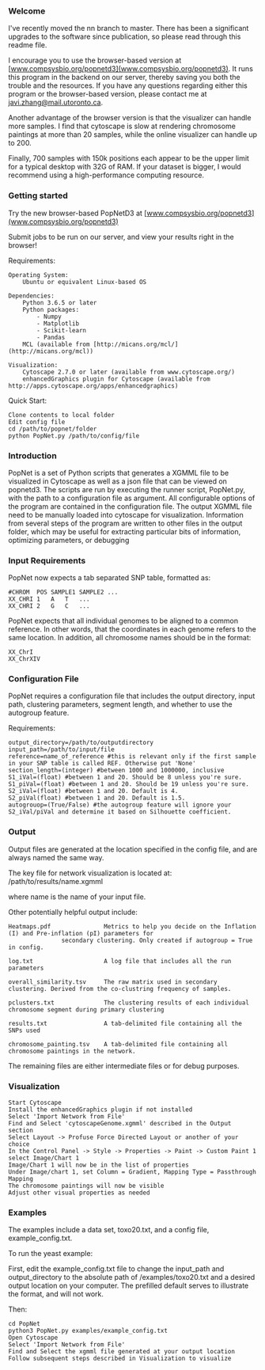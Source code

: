 ### Welcome

I've recently moved the nn branch to master. There has been a significant upgrades to the software since publication, so please read through this readme file. 

I encourage you to use the browser-based version at [www.compsysbio.org/popnetd3](www.compsysbio.org/popnetd3). It runs this program in the backend on our server, thereby saving you both the trouble and the resources. If you have any questions regarding either this program or the browser-based version, please contact me at [javi.zhang@mail.utoronto.ca](mailto:javi.zhang@mail.utoronto.ca). 

Another advantage of the browser version is that the visualizer can handle more samples. I find that cytoscape is slow at rendering chromosome paintings at more than 20 samples, while the online visualizer can handle up to 200. 

Finally, 700 samples with 150k positions each appear to be the upper limit for a typical desktop with 32G of RAM. If your dataset is bigger, I would recommend using a high-performance computing resource. 


### Getting started

Try the new browser-based PopNetD3 at [www.compsysbio.org/popnetd3](www.compsysbio.org/popnetd3)

Submit jobs to be run on our server, and view your results right in the browser!

Requirements:
```
Operating System:
	Ubuntu or equivalent Linux-based OS

Dependencies:
	Python 3.6.5 or later
	Python packages:
		- Numpy
		- Matplotlib
		- Scikit-learn 
		- Pandas
	MCL (available from [http://micans.org/mcl/](http://micans.org/mcl))

Visualization:
	Cytoscape 2.7.0 or later (available from www.cytoscape.org/)
	enhancedGraphics plugin for Cytoscape (available from http://apps.cytoscape.org/apps/enhancedgraphics)
```

Quick Start:
```
Clone contents to local folder
Edit config file
cd /path/to/popnet/folder
python PopNet.py /path/to/config/file
```
### Introduction

PopNet is a set of Python scripts that generates a XGMML file to be visualized in Cytoscape as well as a json file that can be viewed on popnetd3. 
The scripts are run by executing the runner script, PopNet.py, with the path to a configuration file as argument. All configurable
options of the program are contained in the configuration file. The output XGMML file need to be manually loaded
into cytoscape for visualization. Information from several steps of the program are written to other files in the
output folder, which may be useful for extracting particular bits of information, optimizing parameters, or debugging

### Input Requirements

PopNet now expects a tab separated SNP table, formatted as:
```
#CHROM	POS	SAMPLE1	SAMPLE2	...  
XX_CHRI	1	A	T	...  
XX_CHRI	2	G	C	...  
```

PopNet expects that all individual genomes to be aligned to a common reference. In other words, that the coordinates
in each genome refers to the same location. In addition, all chromosome names should be in the format:
```
XX_ChrI
XX_ChrXIV
```
### Configuration File

PopNet requires a configuration file that includes the output directory, input path, clustering parameters, segment length,
and whether to use the autogroup feature.

Requirements:
```
output_directory=/path/to/outputdirectory
input_path=/path/to/input/file
reference=name_of_reference #this is relevant only if the first sample in your SNP table is called REF. Otherwise put 'None'
section_length=(integer) #between 1000 and 1000000, inclusive
S1_iVal=(float) #between 1 and 20. Should be 8 unless you're sure.
S1_piVal=(float) #between 1 and 20. Should be 19 unless you're sure.
S2_iVal=(float) #between 1 and 20. Default is 4.
S2_piVal(float) #between 1 and 20. Default is 1.5.
autogrouop=(True/False) #the autogroup feature will ignore your S2_iVal/piVal and determine it based on Silhouette coefficient. 
```
### Output

Output files are generated at the location specified in the config file, and are always named the same way.

The key file for network visualization is located at:
	/path/to/results/name.xgmml

where name is the name of your input file. 

Other potentially helpful output include:
```
Heatmaps.pdf               Metrics to help you decide on the Inflation (I) and Pre-inflation (pI) parameters for 
			   secondary clustering. Only created if autogroup = True in config.  

log.txt                    A log file that includes all the run parameters  

overall_similarity.tsv     The raw matrix used in secondary clustering. Derived from the co-clustring frequency of samples.  

pclusters.txt              The clustering results of each individual chromosome segment during primary clustering  

results.txt                A tab-delimited file containing all the SNPs used  

chromosome_painting.tsv    A tab-delimited file containing all chromosome paintings in the network.  
```
The remaining files are either intermediate files or for debug purposes.

### Visualization
```
Start Cytoscape
Install the enhancedGraphics plugin if not installed
Select 'Import Network from File'
Find and Select 'cytoscapeGenome.xgmml' described in the Output section
Select Layout -> Profuse Force Directed Layout or another of your choice
In the Control Panel -> Style -> Properties -> Paint -> Custom Paint 1 select Image/Chart 1
Image/Chart 1 will now be in the list of properties
Under Image/chart 1, set Column = Gradient, Mapping Type = Passthrough Mapping
The chromosome paintings will now be visible
Adjust other visual properties as needed
```

### Examples

The examples include a data set, toxo20.txt, and a config file, example_config.txt. 

To run the yeast example:

First, edit the example_config.txt file to change the input_path and output_directory to the absolute path of /examples/toxo20.txt and a desired output location on your computer. The prefilled default serves to illustrate the format, and will not work.

Then:
```
cd PopNet
python3 PopNet.py examples/example_config.txt
Open Cytoscape
Select 'Import Network from File'
Find and Select the xgmml file generated at your output location
Follow subsequent steps described in Visualization to visualize
```
